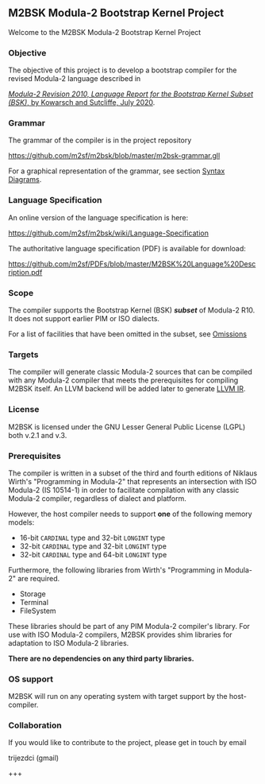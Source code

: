 ## M2BSK Modula-2 Bootstrap Kernel Project ##
Welcome to the M2BSK Modula-2 Bootstrap Kernel Project

### Objective ###

The objective of this project is to develop a bootstrap compiler for the revised Modula-2 language described in

[*Modula-2 Revision 2010, Language Report for the Bootstrap Kernel Subset (BSK)*, by Kowarsch and Sutcliffe, July 2020](https://github.com/m2sf/PDFs/blob/master/M2BSK%20Language%20Description.pdf).

### Grammar ###

The grammar of the compiler is in the project repository

https://github.com/m2sf/m2bsk/blob/master/m2bsk-grammar.gll

For a graphical representation of the grammar, see section
[Syntax Diagrams](https://github.com/m2sf/m2bsk/wiki/Language-Specification-(D)-:-Syntax-Diagrams).

### Language Specification ###

An online version of the language specification is here:

https://github.com/m2sf/m2bsk/wiki/Language-Specification


The authoritative language specification (PDF) is available for download:

https://github.com/m2sf/PDFs/blob/master/M2BSK%20Language%20Description.pdf


### Scope ###

The compiler supports the Bootstrap Kernel (BSK) _**subset**_ of Modula-2 R10. It does not support earlier PIM or ISO dialects.

For a list of facilities that have been omitted in the subset, see [Omissions](https://github.com/m2sf/m2bsk/wiki/Omissions)

### Targets ###

The compiler will generate classic Modula-2 sources that can be compiled with any Modula-2 compiler that meets the prerequisites for compiling M2BSK itself. An LLVM backend will be added later to generate [LLVM IR](http://llvm.org/docs/LangRef.html).

### License ###

M2BSK is licensed under the GNU Lesser General Public License (LGPL) both v.2.1 and v.3.

### Prerequisites ###

The compiler is written in a subset of the third and fourth editions of Niklaus Wirth's "Programming in Modula-2" that represents an intersection with ISO Modula-2 (IS 10514-1) in order to facilitate compilation with any classic Modula-2 compiler, regardless of dialect and platform.

However, the host compiler needs to support **one** of the following memory models:

* 16-bit `CARDINAL` type and 32-bit `LONGINT` type
* 32-bit `CARDINAL` type and 32-bit `LONGINT` type
* 32-bit `CARDINAL` type and 64-bit `LONGINT` type

Furthermore, the following libraries from Wirth's "Programming in Modula-2" are required.

* Storage
* Terminal
* FileSystem

These libraries should be part of any PIM Modula-2 compiler's library. For use with ISO Modula-2 compilers, M2BSK provides shim libraries for adaptation to ISO Modula-2 libraries.

**There are no dependencies on any third party libraries.**

### OS support ###

M2BSK will run on any operating system with target support by the host-compiler.

### Collaboration ###

If you would like to contribute to the project, please get in touch by email

trijezdci (gmail)

+++

